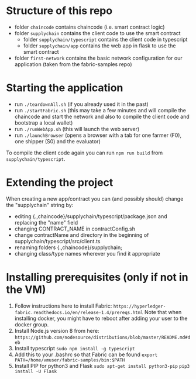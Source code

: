 # Structure of this repo

- folder `chaincode` contains chaincode (i.e. smart contract logic)
- folder `supplychain` contains the client code to use the smart contract
    - folder `supplychain/typescript` contains the client code in typescript
    - folder `supplychain/app` contains the web app in flask to use the smart contract
- folder `first-network` contains the basic network configuration for our application (taken from the fabric-samples repo)

# Starting the application
- run `./teardownAll.sh` (if you already used it in the past)
- run `./startFabric.sh` (this may take a few minutes and will compile the chaincode and start the network and also to compile the client code and bootstrap a local wallet)
- run `./runWebApp.sh` (this will launch the web server)
- run `./launchBrowser` (opens a browser with a tab for one farmer (F0), one shipper (S0) and the evaluator)

To compile the client code again you can run `npm run build` from `supplychain/typescript`.

# Extending the project

When creating a new app/contract you can (and possibly should) change the "supplychain" string by:
- editing {.,chaincode}/supplychain/typescript/package.json and replacing the "name" field
- changing CONTRACT_NAME in contractConfig.sh
- change contractName and directory in the beginning of supplychain/typescript/src/client.ts
- renaming folders {.,chaincode}/supplychain;
- changing class/type names wherever you find it appropriate


# Installing prerequisites (only if not in the VM)

1. Follow instructions here to install Fabric:
   `https://hyperledger-fabric.readthedocs.io/en/release-1.4/prereqs.html`
   Note that when installing docker, you might have to reboot after adding your user to the docker group.
2.  Install Node.js version 8 from here:
   `https://github.com/nodesource/distributions/blob/master/README.md#deb`
3. Install typescript
   `sudo npm install -g typescript`
4. Add this to your .bashrc so that Fabric can be found
   `export PATH=/home/vmuser/fabric-samples/bin:$PATH`
5.  Install PIP for python3 and Flask
   `sudo apt-get install python3-pip`
   `pip3 install -U Flask`
